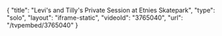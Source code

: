 {
    "title": "Levi's and Tilly's Private Session at Etnies Skatepark",
    "type": "solo",
    "layout": "iframe-static",
    "videoId": "3765040",
    "url": "\/tvpembed\/3765040"
}